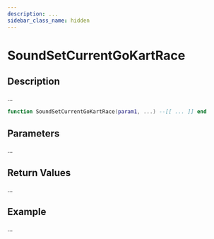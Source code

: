 ```yaml
---
description: ...
sidebar_class_name: hidden
---
```


# SoundSetCurrentGoKartRace

## Description

...

```lua
function SoundSetCurrentGoKartRace(param1, ...) --[[ ... ]] end
```

## Parameters

...

## Return Values

...

## Example

...

